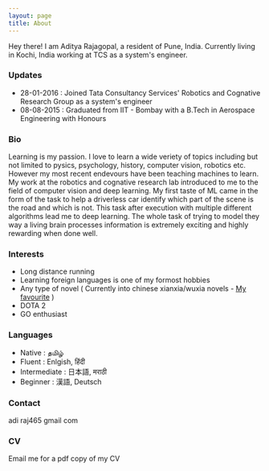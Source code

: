 ```yaml
---
layout: page
title: About
---
```


<p class="message">
  Hey there! I am Aditya Rajagopal, a resident of Pune, India. Currently living in Kochi, India working at TCS as a system's engineer.
</p>

### Updates
* 28-01-2016 : Joined Tata Consultancy Services' Robotics and Cognative Research Group as a system's engineer
* 08-08-2015 : Graduated from IIT - Bombay with a B.Tech in Aerospace Engineering with Honours

### Bio
Learning is my passion. I love to learn a wide veriety of topics including but not limited to pysics, psychology, history, computer vision, robotics etc. However my most recent endevours have been teaching machines to learn. My work at the robotics and cognative research lab introduced to me to the field of computer vision and deep learning. My first taste of ML came in the form of the task to help a driverless car identify which part of the scene is the road and which is not. This task after execution with multiple different algorithms lead me to deep learning. The whole task of trying to model they way a living brain processes information is extremely exciting and highly rewarding when done well.

### Interests
* Long distance running
* Learning foreign languages is one of my formost hobbies
* Any type of novel ( Currently into chinese xianxia/wuxia novels - [My favourite](http://gravitytales.com/im-really-a-superstar/) )
* DOTA 2 
* GO enthusiast

### Languages
* Native : தமிழ்
* Fluent : Enlgish, हिंदी
* Intermediate : 日本語, मराठी
* Beginner : 漢語, Deutsch

### Contact
adi <dot> raj465 <at> gmail <dot> com

### CV
Email me for a pdf copy of my CV
